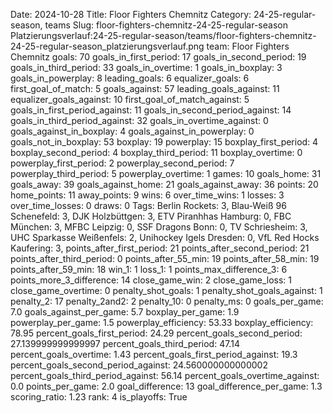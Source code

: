 Date: 2024-10-28
Title: Floor Fighters Chemnitz
Category: 24-25-regular-season, teams
Slug: floor-fighters-chemnitz-24-25-regular-season
Platzierungsverlauf:24-25-regular-season/teams/floor-fighters-chemnitz-24-25-regular-season_platzierungsverlauf.png
team: Floor Fighters Chemnitz
goals: 70
goals_in_first_period: 17
goals_in_second_period: 19
goals_in_third_period: 33
goals_in_overtime: 1
goals_in_boxplay: 3
goals_in_powerplay: 8
leading_goals: 6
equalizer_goals: 6
first_goal_of_match: 5
goals_against: 57
leading_goals_against: 11
equalizer_goals_against: 10
first_goal_of_match_against: 5
goals_in_first_period_against: 11
goals_in_second_period_against: 14
goals_in_third_period_against: 32
goals_in_overtime_against: 0
goals_against_in_boxplay: 4
goals_against_in_powerplay: 0
goals_not_in_boxplay: 53
boxplay: 19
powerplay: 15
boxplay_first_period: 4
boxplay_second_period: 4
boxplay_third_period: 11
boxplay_overtime: 0
powerplay_first_period: 2
powerplay_second_period: 7
powerplay_third_period: 5
powerplay_overtime: 1
games: 10
goals_home: 31
goals_away: 39
goals_against_home: 21
goals_against_away: 36
points: 20
home_points: 11
away_points: 9
wins: 6
over_time_wins: 1
losses: 3
over_time_losses: 0
draws: 0
Tags:  Berlin Rockets: 3,  Blau-Weiß 96 Schenefeld: 3,  DJK Holzbüttgen: 3,  ETV Piranhhas Hamburg: 0,  FBC München: 3,  MFBC Leipzig: 0,  SSF Dragons Bonn: 0,  TV Schriesheim: 3,  UHC Sparkasse Weißenfels: 2,  Unihockey Igels Dresden: 0,  VfL Red Hocks Kaufering: 3,
points_after_first_period: 21
points_after_second_period: 21
points_after_third_period: 0
points_after_55_min: 19
points_after_58_min: 19
points_after_59_min: 18
win_1: 1
loss_1: 1
points_max_difference_3: 6
points_more_3_difference: 14
close_game_win: 2
close_game_loss: 1
close_game_overtime: 0
penalty_shot_goals: 1
penalty_shot_goals_against: 1
penalty_2: 17
penalty_2and2: 2
penalty_10: 0
penalty_ms: 0
goals_per_game: 7.0
goals_against_per_game: 5.7
boxplay_per_game: 1.9
powerplay_per_game: 1.5
powerplay_efficiency: 53.33
boxplay_efficiency: 78.95
percent_goals_first_period: 24.29
percent_goals_second_period: 27.139999999999997
percent_goals_third_period: 47.14
percent_goals_overtime: 1.43
percent_goals_first_period_against: 19.3
percent_goals_second_period_against: 24.560000000000002
percent_goals_third_period_against: 56.14
percent_goals_overtime_against: 0.0
points_per_game: 2.0
goal_difference: 13
goal_difference_per_game: 1.3
scoring_ratio: 1.23
rank: 4
is_playoffs: True
